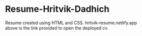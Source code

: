 # Resume-Hritvik-Dadhich
Resume created using HTML and CSS.
hritvik-resume.netlify.app  
above is the link provided to open the deployed cv.
